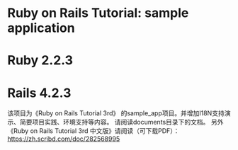 # Ruby on Rails Tutorial: sample application
# Ruby 2.2.3
# Rails 4.2.3
该项目为《Ruby on Rails Tutorial 3rd》 的sample_app项目。并增加I18N支持演示、简要项目实践、环境支持等内容。
请阅读documents目录下的文档。
另外《Ruby on Rails Tutorial 3rd 中文版》请阅读（可下载PDF）：https://zh.scribd.com/doc/282568995
